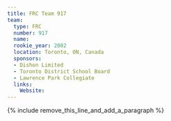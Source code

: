```yaml
---
title: FRC Team 917
team:
  type: FRC
  number: 917
  name:
  rookie_year: 2002
  location: Toronto, ON, Canada
  sponsors:
  - Dishon Limited
  - Toronto District School Board
  - Lawrence Park Collegiate
  links:
    Website:
---
```


{% include remove_this_line_and_add_a_paragraph %}